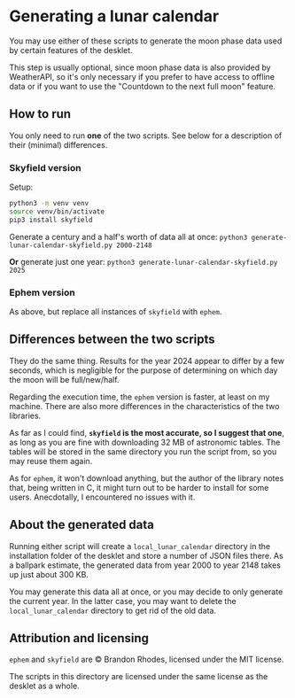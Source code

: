 # Generating a lunar calendar

You may use either of these scripts to generate the moon phase data
used by certain features of the desklet.

This step is usually optional, since moon phase data is also provided by
WeatherAPI, so it's only necessary if you prefer to have access to offline
data or if you want to use the "Countdown to the next full moon" feature.

## How to run

You only need to run **one** of the two scripts.
See below for a description of their (minimal) differences.

### Skyfield version
Setup:
```bash
python3 -m venv venv
source venv/bin/activate
pip3 install skyfield
```

Generate a century and a half's worth of data all at once:
```python3 generate-lunar-calendar-skyfield.py 2000-2148```

**Or** generate just one year:
```python3 generate-lunar-calendar-skyfield.py 2025```

### Ephem version

As above, but replace all instances of `skyfield` with `ephem`.

## Differences between the two scripts

They do the same thing. Results for the year 2024 appear to differ by
a few seconds, which is negligible for the purpose of determining
on which day the moon will be full/new/half.

Regarding the execution time, the `ephem` version is faster, at least on my machine.
There are also more differences in the characteristics of the two libraries.

As far as I could find, **`skyfield` is the most accurate, so I suggest that one**,
as long as you are fine with downloading 32 MB of astronomic tables.
The tables will be stored in the same directory you run the script from,
so you may reuse them again.

As for `ephem`, it won't download anything, but the author of the library notes
that, being written in C, it might turn out to be harder to install for some users.
Anecdotally, I encountered no issues with it.

## About the generated data

Running either script will create a `local_lunar_calendar` directory
in the installation folder of the desklet and store a number of JSON files there.
As a ballpark estimate, the generated data from year 2000 to year 2148
takes up just about 300 KB.

You may generate this data all at once, or you may decide to only generate
the current year. In the latter case, you may want to delete the
`local_lunar_calendar` directory to get rid of the old data.

## Attribution and licensing

`ephem` and `skyfield` are © Brandon Rhodes, licensed under the MIT license.

The scripts in this directory are licensed under the same license as the
desklet as a whole.